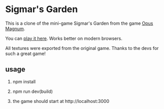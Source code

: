 # Sigmar's Garden

This is a clone of the mini-game Sigmar's Garden from the game [Opus Magnum](http://www.zachtronics.com/opus-magnum/).

You can [play it here](https://chesterz184.github.io/sigmar-garden/). Works better on modern browsers.

All textures were exported from the original game. Thanks to the devs for such a great game!


## usage

1. npm install

2. npm run dev(build)

3. the game should start at http://localhost:3000
